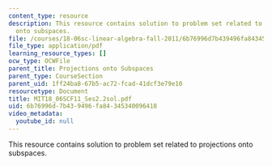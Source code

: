 ```yaml
---
content_type: resource
description: This resource contains solution to problem set related to projections
  onto subspaces.
file: /courses/18-06sc-linear-algebra-fall-2011/6b76996d7b439496fa84345340096418_MIT18_06SCF11_Ses2.2sol.pdf
file_type: application/pdf
learning_resource_types: []
ocw_type: OCWFile
parent_title: Projections onto Subspaces
parent_type: CourseSection
parent_uid: 1ff24ba8-67b5-ac72-fcad-41dcf3e79e10
resourcetype: Document
title: MIT18_06SCF11_Ses2.2sol.pdf
uid: 6b76996d-7b43-9496-fa84-345340096418
video_metadata:
  youtube_id: null
---
```

This resource contains solution to problem set related to projections onto subspaces.